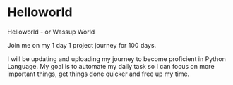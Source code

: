 # Helloworld
Helloworld -  or Wassup World

Join me on my 1 day 1 project journey for 100 days. 

I will be updating and uploading my journey to become proficient in Python Language.
My goal is to automate my daily task so I can focus on more important things, get things done quicker and free up my time. 
